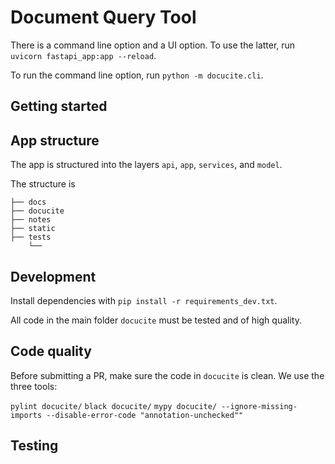 # Document Query Tool

There is a command line option and a UI option. To use the latter, run `uvicorn fastapi_app:app --reload`.

To run the command line option, run `python -m docucite.cli`.

## Getting started

## App structure

The app is structured into the layers `api`, `app`, `services`, and `model`.

The structure is

```
├── docs
├── docucite
├── notes
├── static
├── tests
    └──

```

## Development

Install dependencies with `pip install -r requirements_dev.txt`.

All code in the main folder `docucite` must be tested and of high quality.

## Code quality

Before submitting a PR, make sure the code in `docucite` is clean. We use the three tools:

`pylint docucite/`
`black docucite/`
`mypy docucite/ --ignore-missing-imports --disable-error-code "annotation-unchecked""`

## Testing
